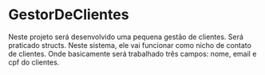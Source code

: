 # GestorDeClientes
Neste projeto será desenvolvido uma pequena gestão de clientes. Será praticado structs. Neste sistema, ele vai funcionar como nicho de contato de clientes. Onde basicamente será trabalhado três campos: nome, email e cpf do clientes.
